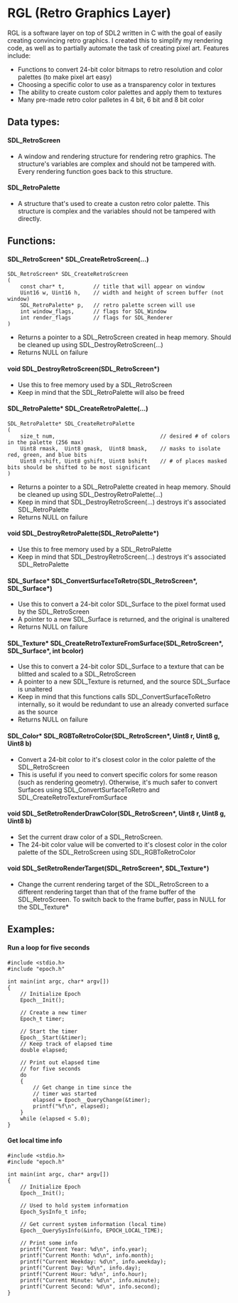 # RGL (Retro Graphics Layer)
RGL is a software layer on top of SDL2 written in C with the goal of easily creating convincing retro graphics.
I created this to simplify my rendering code, as well as to partially automate the task of creating pixel art.
Features include:
- Functions to convert 24-bit color bitmaps to retro resolution and color palettes (to make pixel art easy)
- Choosing a specific color to use as a transparency color in textures
- The ability to create custom color palettes and apply them to textures
- Many pre-made retro color palletes in 4 bit, 6 bit and 8 bit color




## Data types:



#### SDL_RetroScreen

- A window and rendering structure for rendering retro graphics. The structure's variables are complex and should not be tampered with. Every rendering function goes back to this structure.


#### SDL_RetroPalette

- A structure that's used to create a custon retro color palette. This structure is complex and the variables should not be tampered with directly.



## Functions:


#### SDL_RetroScreen* SDL_CreateRetroScreen(...)

	SDL_RetroScreen* SDL_CreateRetroScreen
 	(
  		const char* t,         // title that will appear on window
    	Uint16 w, Uint16 h,    // width and height of screen buffer (not window)
      	SDL_RetroPalette* p,   // retro palette screen will use
		int window_flags,      // flags for SDL_Window
  		int render_flags       // flags for SDL_Renderer
	)
 - Returns a pointer to a SDL_RetroScreen created in heap memory. Should be cleaned up using SDL_DestroyRetroScreen(...)
 - Returns NULL on failure


#### void SDL_DestroyRetroScreen(SDL_RetroScreen*)
 - Use this to free memory used by a SDL_RetroScreen
 - Keep in mind that the SDL_RetroPalette will also be freed


#### SDL_RetroPalette* SDL_CreateRetroPalette(...)

	SDL_RetroPalette* SDL_CreateRetroPalette
 	(
  		size_t num,                                 // desired # of colors in the palette (256 max)
    	Uint8 rmask,  Uint8 gmask,  Uint8 bmask,    // masks to isolate red, green, and blue bits
      	Uint8 rshift, Uint8 gshift, Uint8 bshift    // # of places masked bits should be shifted to be most significant
	)
 - Returns a pointer to a SDL_RetroPalette created in heap memory. Should be cleaned up using SDL_DestroyRetroPalette(...)
 - Keep in mind that SDL_DestroyRetroScreen(...) destroys it's associated SDL_RetroPalette
 - Returns NULL on failure


#### void SDL_DestroyRetroPalette(SDL_RetroPalette*)
 - Use this to free memory used by a SDL_RetroPalette
 - Keep in mind that SDL_DestroyRetroScreen(...) destroys it's associated SDL_RetroPalette


#### SDL_Surface* SDL_ConvertSurfaceToRetro(SDL_RetroScreen*, SDL_Surface*)
 - Use this to convert a 24-bit color SDL_Surface to the pixel format used by the SDL_RetroScreen
 - A pointer to a new SDL_Surface is returned, and the original is unaltered
 - Returns NULL on failure


#### SDL_Texture* SDL_CreateRetroTextureFromSurface(SDL_RetroScreen*, SDL_Surface*, int bcolor)
 - Use this to convert a 24-bit color SDL_Surface to a texture that can be blitted and scaled to a SDL_RetroScreen
 - A pointer to a new SDL_Texture is returned, and the source SDL_Surface is unaltered
 - Keep in mind that this functions calls SDL_ConvertSurfaceToRetro internally, so it would be redundant to use an already converted surface as the source
 - Returns NULL on failure


#### SDL_Color* SDL_RGBToRetroColor(SDL_RetroScreen*, Uint8 r, Uint8 g, Uint8 b)
 - Convert a 24-bit color to it's closest color in the color palette of the SDL_RetroScreen
 - This is useful if you need to convert specific colors for some reason (such as rendering geometry). Otherwise, it's much safer to convert Surfaces using SDL_ConvertSurfaceToRetro and SDL_CreateRetroTextureFromSurface


#### void SDL_SetRetroRenderDrawColor(SDL_RetroScreen*, Uint8 r, Uint8 g, Uint8 b)
 - Set the current draw color of a SDL_RetroScreen.
 - The 24-bit color value will be converted to it's closest color in the color palette of the SDL_RetroScreen using SDL_RGBToRetroColor



#### void SDL_SetRetroRenderTarget(SDL_RetroScreen*, SDL_Texture*)
 - Change the current rendering target of the SDL_RetroScreen to a different rendering target than that of the frame buffer of the SDL_RetroScreen. To switch back to the frame buffer, pass in NULL for the SDL_Texture*






## Examples:

#### Run a loop for five seconds


	#include <stdio.h>
	#include "epoch.h"
	
	int main(int argc, char* argv[])
	{
	    // Initialize Epoch
	    Epoch__Init();
	
	    // Create a new timer
	    Epoch_t timer;
	
	    // Start the timer
	    Epoch__Start(&timer);
	    // Keep track of elapsed time
	    double elapsed;
	
	    // Print out elapsed time
	    // for five seconds
	    do
	    {
	        // Get change in time since the
	        // timer was started
	        elapsed = Epoch__QueryChange(&timer);
	        printf("%f\n", elapsed);
	    }
	    while (elapsed < 5.0);
	}

#### Get local time info

	#include <stdio.h>
	#include "epoch.h"
	
	int main(int argc, char* argv[])
	{
	    // Initialize Epoch
	    Epoch__Init();
	
	    // Used to hold system information
	    Epoch_SysInfo_t info;
	
	    // Get current system information (local time)
	    Epoch__QuerySysInfo(&info, EPOCH_LOCAL_TIME);
	
	    // Print some info
	    printf("Current Year: %d\n", info.year);
	    printf("Current Month: %d\n", info.month);
	    printf("Current Weekday: %d\n", info.weekday);
	    printf("Current Day: %d\n", info.day);
	    printf("Current Hour: %d\n", info.hour);
	    printf("Current Minute: %d\n", info.minute);
	    printf("Current Second: %d\n", info.second);
	}
